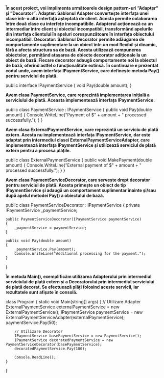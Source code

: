 **În acest proiect, voi implimenta următoarele design pattern-uri ”Adapter” și ”Decorator”:**
**Adapter: Sablonul Adapter convertește interfața unei clase într-o altă interfață așteptată de client. Acesta permite colaborarea între două clase cu interfețe incompatibile. Adapterul acționează ca un intermediar între client și obiectul incompatibil, transformând apelurile din interfața clientului în apeluri corespunzătoare în interfața obiectului incompatibil.**
**Decorator: Sablonul Decorator permite adăugarea de comportamente suplimentare la un obiect într-un mod flexibil și dinamic, fără a afecta structura sa de bază. Acesta utilizează compunerea obiectelor, permițând atașarea de obiecte decorator adiționale la un obiect de bază. Fiecare decorator adaugă comportamente noi la obiectul de bază, oferind astfel o funcționalitate extinsă.**
**În continuare e prezentat codul unde, avem interfața IPaymentService, care definește metoda Pay() pentru serviciul de plată.**

public interface IPaymentService
{
    void Pay(double amount);
}

**Avem clasa PaymentService, care reprezintă implementarea inițială a serviciului de plată. Aceasta implementează interfața IPaymentService.**

public class PaymentService : IPaymentService
{
    public void Pay(double amount)
    {
        Console.WriteLine("Payment of $" + amount + " processed successfully.");
    }
}

**Avem clasa ExternalPaymentService, care reprezintă un serviciu de plată extern. Acesta nu implementează interfața IPaymentService, dar este adaptat prin intermediul clasei ExternalPaymentServiceAdapter, care implementează interfața IPaymentService și utilizează serviciul de plată extern pentru a procesa plățile.**

public class ExternalPaymentService
{
    public void MakePayment(double amount)
    {
        Console.WriteLine("External payment of $" + amount + " processed successfully.");
    }
}

**Avem clasa PaymentServiceDecorator, care servește drept decorator pentru serviciul de plată. Acesta primește un obiect de tip IPaymentService și adaugă un comportament suplimentar înainte și/sau după apelul metodei Pay() a obiectului de bază.**

public class PaymentServiceDecorator : IPaymentService
{
    private IPaymentService _paymentService;

    public PaymentServiceDecorator(IPaymentService paymentService)
    {
        _paymentService = paymentService;
    }

    public void Pay(double amount)
    {
        _paymentService.Pay(amount);
        Console.WriteLine("Additional processing for the payment.");
    }
}

**În metoda Main(), exemplificăm utilizarea Adapterului prin intermediul serviciului de plată extern și a Decoratorului prin intermediul serviciului de plată decorat. Se efectuează plăți folosind aceste servicii, iar rezultatele sunt afișate în consolă.**

class Program
{
    static void Main(string[] args)
    {
        // Utilizare Adapter
        ExternalPaymentService externalPaymentService = new ExternalPaymentService();
        IPaymentService paymentService = new ExternalPaymentServiceAdapter(externalPaymentService);
        paymentService.Pay(50);

        // Utilizare Decorator
        IPaymentService basePaymentService = new PaymentService();
        IPaymentService decoratedPaymentService = new PaymentServiceDecorator(basePaymentService);
        decoratedPaymentService.Pay(100);

        Console.ReadLine();
    }
}